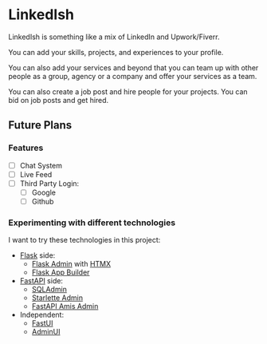 # LinkedIsh

LinkedIsh is something like a mix of LinkedIn and Upwork/Fiverr.

You can add your skills, projects, and experiences to your profile.

You can also add your services and beyond that you can team up with other people as a group, agency or a company and offer your services as a team.

You can also create a job post and hire people for your projects. You can bid on job posts and get hired.

## Future Plans

### Features

- [ ] Chat System
- [ ] Live Feed
- [ ] Third Party Login:
  - [ ] Google
  - [ ] Github

### Experimenting with different technologies

I want to try these technologies in this project:

- [Flask] side:
  - [Flask Admin] with [HTMX]
  - [Flask App Builder]
- [FastAPI] side:
  - [SQLAdmin]
  - [Starlette Admin]
  - [FastAPI Amis Admin]
- Independent:
  - [FastUI]
  - [AdminUI]

<!-- Project Links -->
[Flask App Builder]: https://github.com/dpgaspar/Flask-AppBuilder
[Flask Admin]: https://github.com/flask-admin/flask-admin
[AdminUI]: https://github.com/bigeyex/python-adminui
[Starlette Admin]: https://github.com/jowilf/starlette-admin/
[FastAPI Amis Admin]: https://github.com/amisadmin/fastapi-amis-admin/
[FastUI]: https://github.com/pydantic/FastUI/
[Flask]: https://github.com/pallets/flask
[FastAPI]: https://github.com/tiangolo/fastapi
[SQLAdmin]: https://github.com/aminalaee/sqladmin
[HTMX]: https://github.com/bigskysoftware/htmx
